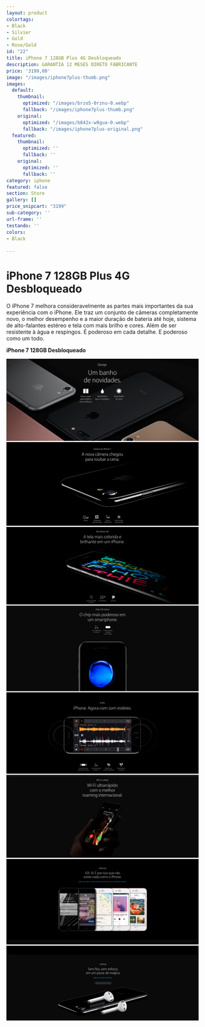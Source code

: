 ```yaml
---
layout: product
colortags:
- Black
- Silvier
- Gold
- Rose/Gold
id: "22"
title: iPhone 7 128GB Plus 4G Desbloqueado
description: GARANTIA 12 MESES DIRETO FABRICANTE
price: '3199,00'
image: "/images/iphone7plus-thumb.png"
images:
  default:
    thumbnail:
      optimized: "/images/brzo5-0rznu-0.webp"
      fallback: "/images/iphone7plus-thumb.png"
    original:
      optimized: "/images/b842x-w0gua-0.webp"
      fallback: "/images/iphone7plus-original.png"
  featured:
    thumbnail:
      optimized: ''
      fallback: ''
    original:
      optimized: ''
      fallback: ''
category: iphone
featured: false
section: Store
gallery: []
price_snipcart: "3199"
sub-category: ''
url-frame: ''
testando: ''
colors:
- Black

---
```

# iPhone 7 128GB Plus 4G Desbloqueado

O iPhone 7 melhora consideravelmente as partes mais importantes da sua experiência com o iPhone. Ele traz um conjunto de câmeras completamente novo, o melhor desempenho e a maior duração de bateria até hoje, sistema de alto-falantes estéreo e tela com mais brilho e cores. Além de ser resistente à água e respingos. É poderoso em cada detalhe. E poderoso como um todo.

**iPhone 7 128GB Desbloqueado**

![](/images/1.png)![](/images/2.png)  
![](/images/3.png)  
![](/images/4.png)  
![](/images/5.png)  
![](/images/6.png)  
![](/images/7.png)  
![](/images/8.png)